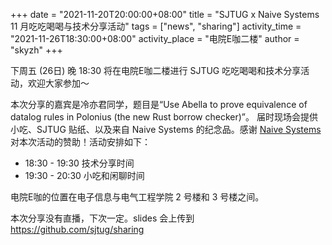 +++
date = "2021-11-20T20:00:00+08:00"
title = "SJTUG x Naive Systems 11 月吃吃喝喝与技术分享活动"
tags = ["news", "sharing"]
activity_time = "2021-11-26T18:30:00+08:00"
activity_place = "电院E咖二楼"
author = "skyzh"
+++

下周五 (26日) 晚 18:30 将在电院E咖二楼进行 SJTUG 吃吃喝喝和技术分享活动，欢迎大家参加～

本次分享的嘉宾是冷亦君同学，题目是“Use Abella to prove equivalence of datalog rules in Polonius (the new Rust borrow checker)”。
届时现场会提供小吃、SJTUG 贴纸、以及来自 Naive Systems 的纪念品。感谢 [Naive Systems](https://www.naivesystems.com) 对本次活动的赞助！活动安排如下：

* 18:30 - 19:30 技术分享时间
* 19:30 - 20:30 小吃和闲聊时间

电院E咖的位置在电子信息与电气工程学院 2 号楼和 3 号楼之间。

本次分享没有直播，下次一定。slides 会上传到 https://github.com/sjtug/sharing
